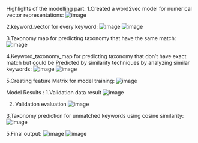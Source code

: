 Highlights of the modelling part:
1.Created a word2vec model for numerical vector representations:
 ![image](https://github.com/visin109/doceree-hackathon/assets/74146605/be534b42-daa2-4725-8ee5-37ddbe8e3a0d)

2.keyword_vector for every keyword: 
![image](https://github.com/visin109/doceree-hackathon/assets/74146605/4f4ec08f-6fc6-4397-bbb3-675c80ec25b5)
![image](https://github.com/visin109/doceree-hackathon/assets/74146605/ca74512e-3a25-42ef-b63f-f5409417b2af)

3.Taxonomy map for predicting taxonomy that have the same match:
![image](https://github.com/visin109/doceree-hackathon/assets/74146605/e19d727b-0a59-443a-a381-384162db3eee)

4.Keyword_taxonomy_map for predicting taxonomy that don’t have exact match but could be
Predicted by similarity techniques by analyzing similar keywords: 
![image](https://github.com/visin109/doceree-hackathon/assets/74146605/3bb17dcc-1ea9-4249-9da5-361cce5cb9c0) 
![image](https://github.com/visin109/doceree-hackathon/assets/74146605/f8ddc698-b9e8-431e-8387-1c610c412e8d)


5.Creating feature Matrix for model training:
![image](https://github.com/visin109/doceree-hackathon/assets/74146605/976d9030-ebc6-4cc7-bd08-d060f11f4831)

Model Results :
1.Validation data result
![image](https://github.com/visin109/doceree-hackathon/assets/74146605/8bf2a1b4-76e5-4b32-8dc9-e9acb5cd2a44)

2. Validation evaluation
![image](https://github.com/visin109/doceree-hackathon/assets/74146605/bcae9771-2c54-4513-81c4-afc4f8276e9c)

3.Taxonomy prediction for unmatched keywords using cosine similarity:
![image](https://github.com/visin109/doceree-hackathon/assets/74146605/97fbaa8c-bf18-4700-8ed0-f8c674aa778d)

5.Final output:
![image](https://github.com/visin109/doceree-hackathon/assets/74146605/562a834d-d348-4062-853d-a3c7b8587f56)
![image](https://github.com/visin109/doceree-hackathon/assets/74146605/fb2c4c58-fa08-4767-9d6d-f269bedd14ae)

 



